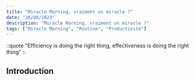 ```yaml
---
title: "Miracle Morning, vraiment un miracle ?"
date: "28/08/2023"
description: "Miracle Morning, vraiment un miracle ?"
tags: ["Miracle Morning", "Routine", "Productivité"]
---
```


::quote
"Efficiency is doing the right thing, effectiveness is doing the right thing"
::

## Introduction